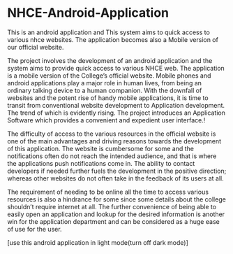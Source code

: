 # NHCE-Android-Application

This is an android application and This system aims to quick access to various nhce websites. The application becomes also a Mobile version of our official website.

The project involves the development of an android application and the system aims to provide quick access to various NHCE web. The application is a mobile version of the College’s official website. Mobile phones and android applications play a major role in human lives, from being an ordinary talking device to a human companion. With the downfall of websites and the potent rise of handy mobile applications, it is time to transit from conventional website development to Application development. The trend of which is evidently rising. The project introduces an Application Software which provides a convenient and expedient user interface.!

The difficulty of access to the various resources in the official website is one of the main advantages and driving reasons towards the development of this application. The website is cumbersome for some and the notifications often do not reach the intended audience, and that is where the applications push notifications come in. The ability to contact developers if needed further fuels the development in the positive direction; whereas other websites do not often take in the feedback of its users at all.

The requirement of needing to be online all the time to access various resources is also a hindrance for some since some details about the college shouldn’t require internet at all. The further convenience of being able to easily open an application and lookup for the desired information is another win for the application department and can be considered as a huge ease of use for the user.

[use this android application in light mode(turn off dark mode)]
